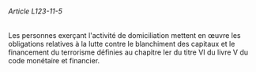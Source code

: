 ###### Article L123-11-5

Les personnes exerçant l'activité de domiciliation mettent en œuvre les obligations relatives à la lutte contre le blanchiment des capitaux et le financement du terrorisme définies au chapitre Ier du titre VI du livre V du code monétaire et financier.

